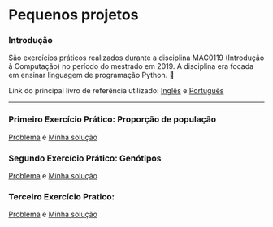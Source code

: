 # Pequenos projetos

### Introdução 
São exercícios práticos realizados durante a disciplina MAC0119 (Introdução à Computação) no período do mestrado em 2019. A disciplina era focada em ensinar linguagem de programação Python. :vulcan_salute:

Link do principal livro de referência utilizado: [Inglês](http://www.greenteapress.com/thinkpython/thinkpython.pdf) e [Português](https://panda.ime.usp.br/pensepy/static/pensepy/)

---

### Primeiro Exercício Prático: Proporção de população

[Problema]() e [Minha solução](https://github.com/alcantaralbeatriz/studying_py_repository/blob/master/exercises_usp/little_projects/EP1.py)

### Segundo Exercício Prático: Genótipos

[Problema]() e [Minha solução](https://github.com/alcantaralbeatriz/studying_py_repository/blob/master/exercises_usp/little_projects/EP2.py)

### Terceiro Exercício Pratico: 

[Problema]() e [Minha solução](https://github.com/alcantaralbeatriz/studying_py_repository/blob/master/exercises_usp/little_projects/EP3.py)
